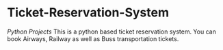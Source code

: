 # Ticket-Reservation-System
*Python Projects*
This is a python based ticket reservation system. You can book Airways, Railway as well as Buss transportation tickets.
